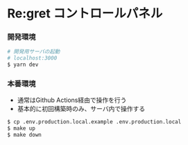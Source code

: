 # Re:gret コントロールパネル

### 開発環境

```bash
# 開発用サーバの起動
# localhost:3000
$ yarn dev
```

### 本番環境

- 通常はGithub Actions経由で操作を行う
- 基本的に初回構築時のみ、サーバ内で操作する

```bash
$ cp .env.production.local.example .env.production.local
$ make up
$ make down
```
